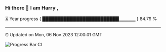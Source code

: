 ### Hi there 👋 I am Harry , 

⏳ Year progress { █████████████████████████▁▁▁▁▁ } 84.79 %

---

⏰ Updated on Mon, 06 Nov 2023 12:00:01 GMT

![Progress Bar CI](https://github.com/duykhang68/duykhang68/workflows/Progress%20Bar%20CI/badge.svg)

